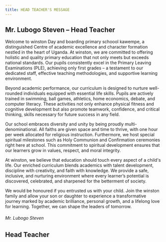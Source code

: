 ```yaml
---
title: HEAD TEACHER'S MESSAGE
---
```

## Mr. Lubogo Steven – Head Teacher

Welcome to winston Day and boarding primary schoool kawempe, a distinguished Centre of academic excellence and character formation nestled in the heart of Uganda. At winston, we are committed to offering holistic and quality primary education that not only meets but exceeds national standards. Our pupils consistently excel in the Primary Leaving Examinations (PLE), achieving only first grades – a testament to our dedicated staff, effective teaching methodologies, and supportive learning environment.

Beyond academic performance, our curriculum is designed to nurture well-rounded individuals equipped with essential life skills. Pupils are actively trained in swimming, ball games, athletics, home economics, debate, and computer literacy. These activities not only enhance physical fitness and cognitive development but also promote teamwork, confidence, and critical thinking, skills necessary for future success in any field.

Our school embraces diversity and unity by being proudly multi-denominational. All faiths are given space and time to thrive, with one hour per week allocated for religious instruction. Furthermore, we host special spiritual milestones such as Holy Communion and Confirmation ceremonies right here at school. This commitment to spiritual development ensures that our learners grow in values, respect, and moral integrity.

At winston, we believe that education should touch every aspect of a child's life. Our enriched curriculum blends academics with talent development, discipline with creativity, and faith with knowledge. We provide a safe, inclusive, and nurturing environment where every learner’s potential is discovered, celebrated, and sharpened for the betterment of society.

We would be honoured if you entrusted us with your child. Join the winston family and allow your son or daughter to experience a transformative journey marked by academic brilliance, personal growth, and a lifelong love for learning. Together, we can shape the leaders of tomorrow.

###### Mr. Lubogo Steven

## Head Teacher
